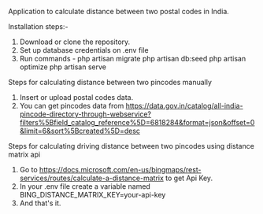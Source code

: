 Application to calculate distance between two postal codes in India.

Installation steps:-
1. Download or clone the repository.
2. Set up database credentials on .env file
3. Run commands -
    php artisan migrate
    php artisan db:seed
    php artisan optimize
    php artisan serve


Steps for calculating distance between two pincodes manually
1. Insert or upload postal codes data.
2. You can get pincodes data from https://data.gov.in/catalog/all-india-pincode-directory-through-webservice?filters%5Bfield_catalog_reference%5D=6818284&format=json&offset=0&limit=6&sort%5Bcreated%5D=desc

Steps for calculating driving distance between two pincodes using distance matrix api
1. Go to https://docs.microsoft.com/en-us/bingmaps/rest-services/routes/calculate-a-distance-matrix to get Api Key.
2. In your .env file create a variable named BING_DISTANCE_MATRIX_KEY=your-api-key
3. And that's it.